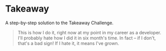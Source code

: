 # Takeaway

A step-by-step solution to the Takeaway Challenge.

> This is how I do it, right now at my point in my career as a developer. I'll probably hate how I did it in six month's time. In fact – if I don't, that's a bad sign! If I hate it, it means I've grown.